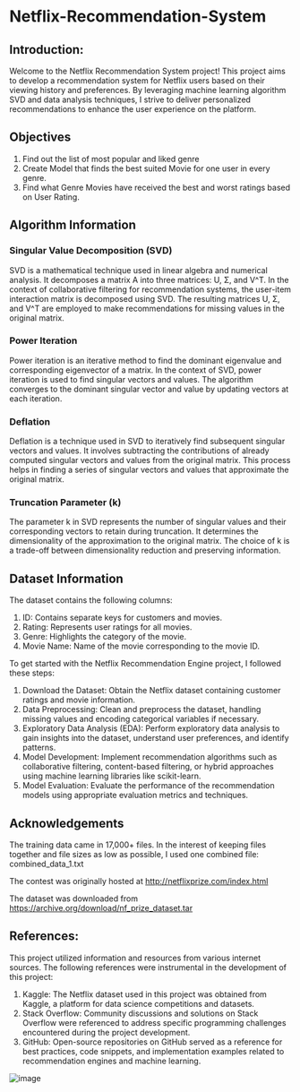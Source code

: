 # Netflix-Recommendation-System

## Introduction:

Welcome to the Netflix Recommendation System project! This project aims to develop a recommendation system for Netflix users based on their viewing history and preferences. By leveraging machine learning algorithm SVD and data analysis techniques, I strive to deliver personalized recommendations to enhance the user experience on the platform.


## Objectives
1. Find out the list of most popular and liked genre
2. Create Model that finds the best suited Movie for one user in every genre.
3. Find what Genre Movies have received the best and worst ratings based on User Rating.

## Algorithm Information
### Singular Value Decomposition (SVD)

SVD is a mathematical technique used in linear algebra and numerical analysis. It decomposes a matrix A into three matrices: U, Σ, and V^T. In the context of collaborative filtering for recommendation systems, the user-item interaction matrix is decomposed using SVD. The resulting matrices U, Σ, and V^T are employed to make recommendations for missing values in the original matrix.

### Power Iteration

Power iteration is an iterative method to find the dominant eigenvalue and corresponding eigenvector of a matrix. In the context of SVD, power iteration is used to find singular vectors and values. The algorithm converges to the dominant singular vector and value by updating vectors at each iteration.

### Deflation

Deflation is a technique used in SVD to iteratively find subsequent singular vectors and values. It involves subtracting the contributions of already computed singular vectors and values from the original matrix. This process helps in finding a series of singular vectors and values that approximate the original matrix.

### Truncation Parameter (k)

The parameter k in SVD represents the number of singular values and their corresponding vectors to retain during truncation. It determines the dimensionality of the approximation to the original matrix. The choice of k is a trade-off between dimensionality reduction and preserving information.


## Dataset Information
The dataset contains the following columns:

1) ID: Contains separate keys for customers and movies.
2) Rating: Represents user ratings for all movies.
3) Genre: Highlights the category of the movie.
4) Movie Name: Name of the movie corresponding to the movie ID.



To get started with the Netflix Recommendation Engine project, I followed these steps:

1) Download the Dataset: Obtain the Netflix dataset containing customer ratings and movie information.
2) Data Preprocessing: Clean and preprocess the dataset, handling missing values and encoding categorical variables if necessary.
3) Exploratory Data Analysis (EDA): Perform exploratory data analysis to gain insights into the dataset, understand user preferences, and identify patterns.
4) Model Development: Implement recommendation algorithms such as collaborative filtering, content-based filtering, or hybrid approaches using machine learning libraries like scikit-learn.
5) Model Evaluation: Evaluate the performance of the recommendation models using appropriate evaluation metrics and techniques.


## Acknowledgements
The training data came in 17,000+ files. In the interest of keeping files together and file sizes as low as possible, I used one combined file: combined_data_1.txt

The contest was originally hosted at http://netflixprize.com/index.html

The dataset was downloaded from https://archive.org/download/nf_prize_dataset.tar


## References: 
This project utilized information and resources from various internet sources. The following references were instrumental in the development of this project:

1) Kaggle: The Netflix dataset used in this project was obtained from Kaggle, a platform for data science competitions and datasets.
2) Stack Overflow: Community discussions and solutions on Stack Overflow were referenced to address specific programming challenges encountered during the project development.
3) GitHub: Open-source repositories on GitHub served as a reference for best practices, code snippets, and implementation examples related to recommendation engines and machine learning.

![image](https://github.com/DrPoojaAbhijith/Netflix-Recommendation-Engine/assets/160575120/9b50a2ee-e97a-456c-ba0c-be34fd3da330)
